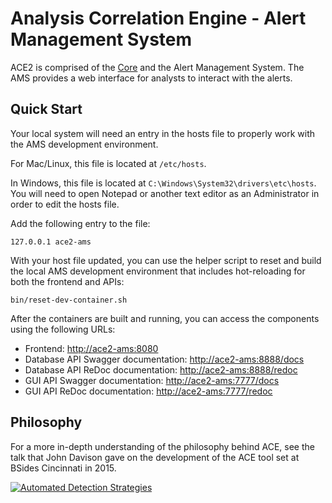 # Analysis Correlation Engine - Alert Management System

ACE2 is comprised of the [Core](https://ace-ecosystem.github.io/ace2-core/) and the Alert Management System. The AMS provides a web interface for analysts to interact with the alerts.

## Quick Start

Your local system will need an entry in the hosts file to properly work with the AMS development environment.

For Mac/Linux, this file is located at `/etc/hosts`.

In Windows, this file is located at `C:\Windows\System32\drivers\etc\hosts`. You will need to open Notepad or another text editor as an Administrator in order to edit the hosts file.

Add the following entry to the file:

```
127.0.0.1 ace2-ams
```

With your host file updated, you can use the helper script to reset and build the local AMS development environment that includes hot-reloading for both the frontend and APIs:

```
bin/reset-dev-container.sh
```

After the containers are built and running, you can access the components using the following URLs:

- Frontend: [http://ace2-ams:8080](http://ace2-ams:8080)
- Database API Swagger documentation: [http://ace2-ams:8888/docs](http://ace2-ams:8888/docs)
- Database API ReDoc documentation: [http://ace2-ams:8888/redoc](http://ace2-ams:8888/redoc)
- GUI API Swagger documentation: [http://ace2-ams:7777/docs](http://ace2-ams:7777/docs)
- GUI API ReDoc documentation: [http://ace2-ams:7777/redoc](http://ace2-ams:7777/redoc)

## Philosophy

For a more in-depth understanding of the philosophy behind ACE, see the talk that John Davison gave on the development of the ACE tool set at BSides Cincinnati in 2015.

[![Automated Detection Strategies](http://img.youtube.com/vi/okMkF-NYCHk/0.jpg)](https://youtu.be/okMkF-NYCHk)
